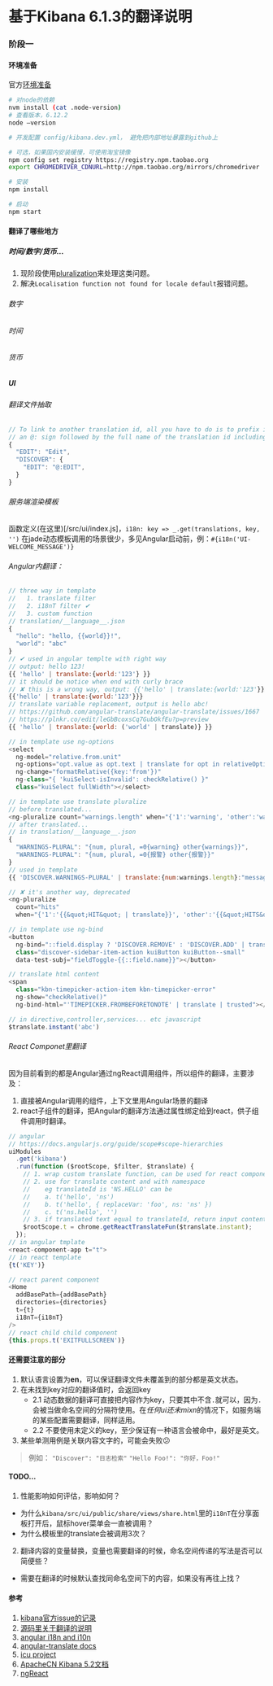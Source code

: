 # 基于Kibana 6.1.3的翻译说明

### 阶段一

#### 环境准备

官方[环境准备](/CONTRIBUTING.md#setting-up-your-development-environment)

```bash
# 对node的依赖
nvm install (cat .node-version)
# 查看版本，6.12.2
node —version

# 开发配置 config/kibana.dev.yml， 避免把内部地址暴露到github上

# 可选，如果国内安装缓慢，可使用淘宝镜像
npm config set registry https://registry.npm.taobao.org
export CHROMEDRIVER_CDNURL=http://npm.taobao.org/mirrors/chromedriver

# 安装
npm install

# 启动
npm start
```

#### 翻译了哪些地方

##### 时间/数字/货币...
1. 现阶段使用[pluralization](https://angular-translate.github.io/docs/#/guide/14_pluralization)来处理这类问题。
2. 解决`Localisation function not found for locale default`报错问题。

###### 数字

###### 时间

###### 货币

##### UI

###### 翻译文件抽取
```javascript
// To link to another translation id, all you have to do is to prefix its contents with 
// an @: sign followed by the full name of the translation id including the namespace you want to link to.
{
  "EDIT": "Edit",
  "DISCOVER": {
    "EDIT": "@:EDIT",
  }
}

```

###### 服务端渲染模板
函数定义(在这里)[/src/ui/index.js]，`i18n: key => _.get(translations, key, '')`
在jade动态模板调用的场景很少，多见Angular启动前，例：`#{i18n('UI-WELCOME_MESSAGE')}`

###### Angular内翻译：
```javascript
// three way in template
//   1. translate filter
//   2. i18nT filter ✔
//   3. custom function
// translation/__language__.json
{
  "hello": "hello, {{world}}!",
  "world": "abc"
}
// ✔ used in angular templte with right way
// output: hello 123!
{{ 'hello' | translate:{world:'123'} }}
// it should be notice when end with curly brace
// ✘ this is a wrong way, output: {{'hello' | translate:{world:'123'}}}
{{'hello' | translate:{world:'123'}}}
// translate variable replacement, output is hello abc!
// https://github.com/angular-translate/angular-translate/issues/1667
// https://plnkr.co/edit/leGbBcoxsCq7GubOkfEu?p=preview
{{ 'hello' | translate:{world: ('world' | translate)} }}

// in template use ng-options
<select
  ng-model="relative.from.unit"
  ng-options="opt.value as opt.text | translate for opt in relativeOptions"
  ng-change="formatRelative({key:'from'})"
  ng-class="{ 'kuiSelect-isInvalid': checkRelative() }"
  class="kuiSelect fullWidth"></select>

// in template use translate pluralize
// before translated...
<ng-pluralize count="warnings.length" when="{'1':'warning', 'other':'warnings'}"></ng-pluralize>
// after translated...
// in translation/__language__.json
{
  "WARNINGS-PLURAL": "{num, plural, =0{warning} other{warnings}}",
  "WARNINGS-PLURAL": "{num, plural, =0{报警} other{报警}}"
}
// used in template 
{{ 'DISCOVER.WARNINGS-PLURAL' | translate:{num:warnings.length}:"messageformat" }}

// ✘ it's another way, deprecated
<ng-pluralize
  count="hits"
  when="{'1':'{{&quot;HIT&quot; | translate}}', 'other':'{{&quot;HITS&quot; | translate}}'}"></ng-pluralize>

// in template use ng-bind
<button
  ng-bind="::field.display ? 'DISCOVER.REMOVE' : 'DISCOVER.ADD' | translate"
  class="discover-sidebar-item-action kuiButton kuiButton--small"
  data-test-subj="fieldToggle-{{::field.name}}"></button>

// translate html content
<span
  class="kbn-timepicker-action-item kbn-timepicker-error"
  ng-show="checkRelative()"
  ng-bind-html="'TIMEPICKER.FROMBEFORETONOTE' | translate | trusted"></span>

// in directive,controller,services... etc javascript
$translate.instant('abc')
```

###### React Componet里翻译
因为目前看到的都是Angular通过ngReact调用组件，所以组件的翻译，主要涉及：
1. 直接被Angular调用的组件，上下文里用Angular场景的翻译
2. react子组件的翻译，把Angular的翻译方法通过属性绑定给到react，供子组件调用时翻译。
```javascript
// angular
// https://docs.angularjs.org/guide/scope#scope-hierarchies
uiModules
  .get('kibana')
  .run(function ($rootScope, $filter, $translate) {
    // 1. wrap custom translate function, can be used for react component
    // 2. use for translate content and with namespace
    //    eg translateId is 'NS.HELLO' can be
    //    a. t('hello', 'ns')
    //    b. t('hello', { replaceVar: 'foo', ns: 'ns' })
    //    c. t('ns.hello', '')
    // 3. if translated text equal to translateId, return input content 'hello'
    $rootScope.t = chrome.getReactTranslateFun($translate.instant);
  });
// in angular tmplate
<react-component-app t="t">
// in react template
{t('KEY')}

// react parent component
<Home
  addBasePath={addBasePath}
  directories={directories}
  t={t}
  i18nT={i18nT}
/>
// react child child component
{this.props.t('EXITFULLSCREEN')}
```

#### 还需要注意的部分

1. 默认语言设置为**en**，可以保证翻译文件未覆盖到的部分都是英文状态。
2. 在未找到key对应的翻译值时，会返回key
	- 2.1 动态数据的翻译可直接把内容作为key，只要其中不含`.`就可以，因为`.`会被当做命名空间的分隔符使用。在*任何ui还未mixn*的情况下，如服务端的某些配置需要翻译，同样适用。
	- 2.2 不要使用未定义的key，至少保证有一种语言会被命中，最好是英文。
3. 某些单测用例是关联内容文字的，可能会失败:confused:

> 例如：
> `"Discover": "日志检索"`
> `"Hello Foo!": "你好，Foo!"`

#### TODO...

1. 性能影响如何评估，影响如何？
  - 为什么`kibana/src/ui/public/share/views/share.html`里的`i18nT`在分享面板打开后，鼠标hover菜单会一直被调用？
  - 为什么模板里的translate会被调用3次？
2. 翻译内容的变量替换，变量也需要翻译的时候，命名空间传递的写法是否可以简便些？
  - 需要在翻译的时候默认查找同命名空间下的内容，如果没有再往上找？


#### 参考
1. [kibana官方issue的记录](https://github.com/elastic/kibana/issues/6515)
2. [源码里关于翻译的说明](/docs/development/plugin/development-internationalization.asciidoc)
3. [angular i18n and i10n](https://docs.angularjs.org/guide/i18n)
4. [angular-translate docs](https://angular-translate.github.io/docs)
5. [icu project](http://userguide.icu-project.org/i18n)
6. [ApacheCN Kibana 5.2文档](http://cwiki.apachecn.org/pages/viewpage.action?pageId=8159377)
7. [ngReact](https://github.com/ngReact/ngReact)

